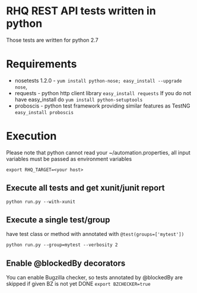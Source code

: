 # RHQ REST API tests written in python

Those tests are written for python 2.7
# Requirements
 * nosetests 1.2.0  - ```yum install python-nose; easy_install --upgrade nose```, 
 * requests - python http client library ```easy_install requests```
If you do not have easy_install do ```yum install python-setuptools```
 * proboscis - python test framework providing similar features as TestNG
 ```easy_install proboscis```

# Execution
Please note that python cannot read your ~/automation.properties, all
input variables must be passed as environment variables

```export RHQ_TARGET=<your host>```

## Execute all tests and get xunit/junit report

```python run.py --with-xunit```

## Execute a single test/group 

have test class or method with annotated with ```@test(groups=['mytest'])```

```python run.py --group=mytest --verbosity 2```

## Enable @blockedBy decorators
You can enable Bugzilla checker, so tests annotated by @blockedBy are skipped
if given BZ is not yet DONE
```export BZCHECKER=true```
